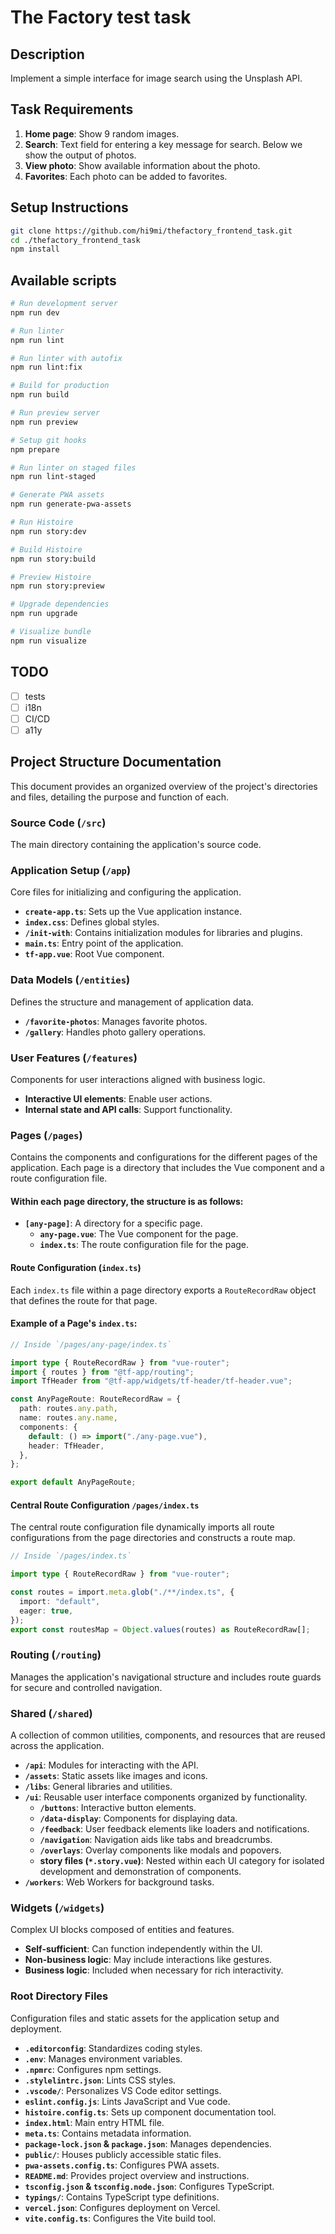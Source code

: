 # The Factory test task

## Description

Implement a simple interface for image search using the Unsplash API.

## Task Requirements

1. **Home page**: Show 9 random images.
2. **Search**: Text field for entering a key message for search. Below we show the output of photos.
3. **View photo**: Show available information about the photo.
4. **Favorites**: Each photo can be added to favorites.

## Setup Instructions

```bash
git clone https://github.com/hi9mi/thefactory_frontend_task.git
cd ./thefactory_frontend_task
npm install
```

## Available scripts

```bash
# Run development server
npm run dev

# Run linter
npm run lint

# Run linter with autofix
npm run lint:fix

# Build for production
npm run build

# Run preview server
npm run preview

# Setup git hooks
npm prepare

# Run linter on staged files
npm run lint-staged

# Generate PWA assets
npm run generate-pwa-assets

# Run Histoire
npm run story:dev

# Build Histoire
npm run story:build

# Preview Histoire
npm run story:preview

# Upgrade dependencies
npm run upgrade

# Visualize bundle
npm run visualize
```

## TODO

- [ ] tests
- [ ] i18n
- [ ] CI/CD
- [ ] a11y

## Project Structure Documentation

This document provides an organized overview of the project's directories and files, detailing the purpose and function of each.

### Source Code (`/src`)

The main directory containing the application's source code.

### Application Setup (`/app`)

Core files for initializing and configuring the application.

- **`create-app.ts`**: Sets up the Vue application instance.
- **`index.css`**: Defines global styles.
- **`/init-with`**: Contains initialization modules for libraries and plugins.
- **`main.ts`**: Entry point of the application.
- **`tf-app.vue`**: Root Vue component.

### Data Models (`/entities`)

Defines the structure and management of application data.

- **`/favorite-photos`**: Manages favorite photos.
- **`/gallery`**: Handles photo gallery operations.

### User Features (`/features`)

Components for user interactions aligned with business logic.

- **Interactive UI elements**: Enable user actions.
- **Internal state and API calls**: Support functionality.

### Pages (`/pages`)

Contains the components and configurations for the different pages of the application. Each page is a directory that includes the Vue component and a route configuration file.

#### Within each page directory, the structure is as follows:

- **`[any-page]`**: A directory for a specific page.
  - **`any-page.vue`**: The Vue component for the page.
  - **`index.ts`**: The route configuration file for the page.

#### Route Configuration (`index.ts`)

Each `index.ts` file within a page directory exports a `RouteRecordRaw` object that defines the route for that page.

#### Example of a Page's `index.ts`:

```typescript
// Inside `/pages/any-page/index.ts`

import type { RouteRecordRaw } from "vue-router";
import { routes } from "@tf-app/routing";
import TfHeader from "@tf-app/widgets/tf-header/tf-header.vue";

const AnyPageRoute: RouteRecordRaw = {
  path: routes.any.path,
  name: routes.any.name,
  components: {
    default: () => import("./any-page.vue"),
    header: TfHeader,
  },
};

export default AnyPageRoute;
```

#### Central Route Configuration `/pages/index.ts`

The central route configuration file dynamically imports all route configurations from the page directories and constructs a route map.

```typescript
// Inside `/pages/index.ts`

import type { RouteRecordRaw } from "vue-router";

const routes = import.meta.glob("./**/index.ts", {
  import: "default",
  eager: true,
});
export const routesMap = Object.values(routes) as RouteRecordRaw[];
```

### Routing (`/routing`)

Manages the application's navigational structure and includes route guards for secure and controlled navigation.

### Shared (`/shared`)

A collection of common utilities, components, and resources that are reused across the application.

- **`/api`**: Modules for interacting with the API.
- **`/assets`**: Static assets like images and icons.
- **`/libs`**: General libraries and utilities.
- **`/ui`**: Reusable user interface components organized by functionality.
  - **`/buttons`**: Interactive button elements.
  - **`/data-display`**: Components for displaying data.
  - **`/feedback`**: User feedback elements like loaders and notifications.
  - **`/navigation`**: Navigation aids like tabs and breadcrumbs.
  - **`/overlays`**: Overlay components like modals and popovers.
  - **story files (`*.story.vue`)**: Nested within each UI category for isolated development and demonstration of components.
- **`/workers`**: Web Workers for background tasks.

### Widgets (`/widgets`)

Complex UI blocks composed of entities and features.

- **Self-sufficient**: Can function independently within the UI.
- **Non-business logic**: May include interactions like gestures.
- **Business logic**: Included when necessary for rich interactivity.

### Root Directory Files

Configuration files and static assets for the application setup and deployment.

- **`.editorconfig`**: Standardizes coding styles.
- **`.env`**: Manages environment variables.
- **`.npmrc`**: Configures npm settings.
- **`.stylelintrc.json`**: Lints CSS styles.
- **`.vscode/`**: Personalizes VS Code editor settings.
- **`eslint.config.js`**: Lints JavaScript and Vue code.
- **`histoire.config.ts`**: Sets up component documentation tool.
- **`index.html`**: Main entry HTML file.
- **`meta.ts`**: Contains metadata information.
- **`package-lock.json` & `package.json`**: Manages dependencies.
- **`public/`**: Houses publicly accessible static files.
- **`pwa-assets.config.ts`**: Configures PWA assets.
- **`README.md`**: Provides project overview and instructions.
- **`tsconfig.json` & `tsconfig.node.json`**: Configures TypeScript.
- **`typings/`**: Contains TypeScript type definitions.
- **`vercel.json`**: Configures deployment on Vercel.
- **`vite.config.ts`**: Configures the Vite build tool.
